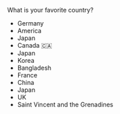 What is your favorite country?
- Germany
- America
- Japan
- Canada 🇨🇦
- Japan
- Korea
- Bangladesh
- France
- China
- Japan
- UK
- Saint Vincent and the Grenadines
